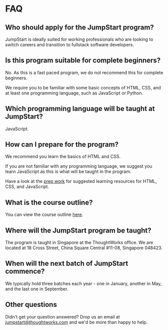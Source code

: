 # FAQ

## Who should apply for the JumpStart program?

JumpStart is ideally suited for working professionals who are looking to switch careers and transition to fullstack software developers.

## Is this program suitable for complete beginners?

No. As this is a fast paced program, we do not recommend this for complete beginners.

We require you to be familiar with some basic concepts of HTML, CSS, and at least one programming language, such as JavaScript or Python.

## Which programming language will be taught at JumpStart?

JavaScript.

## How can I prepare for the program?

We recommend you learn the basics of HTML and CSS.

If you are not familiar with any programming language, we suggest you learn JavaScript as this is what will be taught in the program.

Have a look at the [prep work](prep-work.md) for suggested learning resources for HTML, CSS, and JavaScript.

## What is the course outline?

You can view the course outline [here](outline.md).

## Where will the JumpStart program be taught?

The program is taught in Singapore at the ThoughtWorks office. We are located at 18 Cross Street, China Square Central #11-08, Singapore 048423.

## When will the next batch of JumpStart commence?

We typically hold three batches each year - one in January, another in May, and the last one in September.

## Other questions

Didn't get your question answered? Drop us an email at jumpstart@thoughtworks.com and we'd be more than happy to help.
